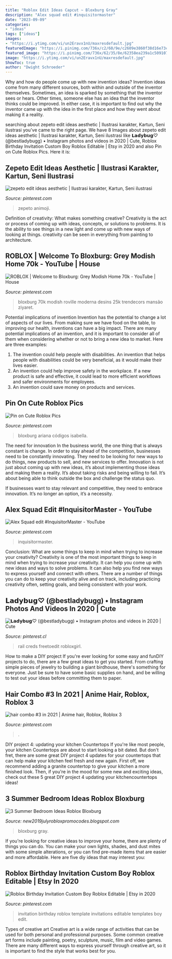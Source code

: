 ```yaml
---
title: "Roblox Edit Ideas Capcut ~ Bloxburg Gray"
description: "Alex squad edit #inquisitormaster"
date: "2023-09-09"
categories:
- "ideas"
tags: ["ideas"]
images:
- "https://i.ytimg.com/vi/un2Eravx1nU/maxresdefault.jpg"
featuredImage: "https://i.pinimg.com/736x/c2/60/9e/c2609e3860f38d16e73c14dba6828be9.jpg"
featured_image: "https://i.pinimg.com/736x/62/35/8e/62358ea239a1c509107a3ebf69c2430b.jpg"
image: "https://i.ytimg.com/vi/un2Eravx1nU/maxresdefault.jpg"
ShowToc: true
author: "Dwight Schroeder"
---
```



Why and how do people come up with new invention ideas?
Invention ideas come from many different sources, both within and outside of the inventor themselves. Sometimes, an idea is sparked by something that the inventor sees or hears. Other times, someone else has an idea that the inventor thinks could be improved. In either case, it is important to find out why the inventor came up with the idea in the first place and how they went about making it a reality.

	

		
searching about zepeto edit ideas aesthetic | Ilustrasi karakter, Kartun, Seni ilustrasi you've came to the right page. We have 8 Images about zepeto edit ideas aesthetic | Ilustrasi karakter, Kartun, Seni ilustrasi like 𝗟𝗮𝗱𝘆𝗯𝘂𝗴♡ (@bestladybugg) • Instagram photos and videos in 2020 | Cute, Roblox Birthday Invitation Custom Boy Roblox Editable | Etsy in 2020 and also Pin on Cute Roblox Pics. Here it is:
		
    
## Zepeto Edit Ideas Aesthetic | Ilustrasi Karakter, Kartun, Seni Ilustrasi

<img loading=lazy src="https://i.pinimg.com/736x/d2/9f/b5/d29fb5362a0a1f605ed5ee1bdf5e229f.jpg" onerror="this.onerror=null;this.src='https://tse2.mm.bing.net/th?id=OIP.70ejNGXDoqvOnT3YPpuHDQHaHa&amp;pid=15.1';" alt="zepeto edit ideas aesthetic | Ilustrasi karakter, Kartun, Seni ilustrasi">

_Source: pinterest.com_

>zepeto animoji. 

	

Definition of creativity: What makes something creative?
Creativity is the act or process of coming up with ideas, concepts, or solutions to problems. It is the ability to see things in a new light and come up with new ways of looking at things. creativity can be seen in everything from painting to architecture.

    
## ROBLOX | Welcome To Bloxburg: Grey Modish Home 70k - YouTube | House

<img loading=lazy src="https://i.pinimg.com/736x/48/49/5b/48495bb987864c7f81d9b007a7073314.jpg" onerror="this.onerror=null;this.src='https://tse2.mm.bing.net/th?id=OIP.kw6dARMP3ZJ8ZAcYoaAPcwHaEK&amp;pid=15.1';" alt="ROBLOX | Welcome to Bloxburg: Grey Modish Home 70k - YouTube | House">

_Source: pinterest.com_

>bloxburg 70k modish roville moderna desins 25k trendecors mansão ziyaret. 

	

Potential implications of invention
Invention has the potential to change a lot of aspects of our lives. From making sure we have food on the table, to improving our health, inventions can have a big impact. There are many potential implications of an invention, and it is important to consider all of them when considering whether or not to bring a new idea to market. Here are three examples: 
1. The invention could help people with disabilities. An invention that helps people with disabilities could be very beneficial, as it would make their lives easier. 
2. An invention could help improve safety in the workplace. If a new product is safe and effective, it could lead to more efficient workflows and safer environments for employees. 
3. An invention could save money on products and services.

    
## Pin On Cute Roblox Pics

<img loading=lazy src="https://i.pinimg.com/736x/f2/31/cc/f231cc16cb5bd0506f5a4b621ea1f8db.jpg" onerror="this.onerror=null;this.src='https://tse3.mm.bing.net/th?id=OIP.aJBMsRLzVTB4AmGzI0sviQHaHS&amp;pid=15.1';" alt="Pin on Cute Roblox Pics">

_Source: pinterest.com_

>bloxburg ariana códigos isabella. 

	

The need for innovation
In the business world, the one thing that is always constant is change. In order to stay ahead of the competition, businesses need to be constantly innovating. They need to be looking for new ways to do things, new products to sell, and new services to offer.
Innovation is not just about coming up with new ideas, it’s about implementing those ideas and making them a reality. It’s about taking risks and being willing to fail. It’s about being able to think outside the box and challenge the status quo.

If businesses want to stay relevant and competitive, they need to embrace innovation. It’s no longer an option, it’s a necessity.

    
## Alex Squad Edit #InquisitorMaster - YouTube

<img loading=lazy src="https://i.pinimg.com/736x/27/32/b9/2732b95b0aaf329de1f685f7f909d8c9.jpg" onerror="this.onerror=null;this.src='https://tse2.mm.bing.net/th?id=OIP.51ONM7QFcWPRk3lAUE_P6gHaFj&amp;pid=15.1';" alt="Alex Squad edit #InquisitorMaster - YouTube">

_Source: pinterest.com_

>inquisitormaster. 

	

Conclusion: What are some things to keep in mind when trying to increase your creativity?
Creativity is one of the most important things to keep in mind when trying to increase your creativity. It can help you come up with new ideas and ways to solve problems. It can also help you find new ways to express yourself and connect with others. There are a number of things you can do to keep your creativity alive and on track, including practicing creativity often, setting goals, and being consistent with your work.

    
## 𝗟𝗮𝗱𝘆𝗯𝘂𝗴♡ (@bestladybugg) • Instagram Photos And Videos In 2020 | Cute

<img loading=lazy src="https://i.pinimg.com/736x/c2/60/9e/c2609e3860f38d16e73c14dba6828be9.jpg" onerror="this.onerror=null;this.src='https://tse1.mm.bing.net/th?id=OIP.aEomTzk-JW2tqJYLPQ5AfgHaHa&amp;pid=15.1';" alt="𝗟𝗮𝗱𝘆𝗯𝘂𝗴♡ (@bestladybugg) • Instagram photos and videos in 2020 | Cute">

_Source: pinterest.cl_

>rail creds freetoedit robloxgirl. 

	

How to make a DIY project
If you're ever looking for some easy and funDIY projects to do, there are a few great ideas to get you started. From crafting simple pieces of jewelry to building a giant birdhouse, there's something for everyone. Just be sure to have some basic supplies on hand, and be willing to test out your ideas before committing them to paper.

    
## Hair Combo #3 In 2021 | Anime Hair, Roblox, Roblox 3

<img loading=lazy src="https://i.pinimg.com/736x/62/35/8e/62358ea239a1c509107a3ebf69c2430b.jpg" onerror="this.onerror=null;this.src='https://tse4.mm.bing.net/th?id=OIP.V8y5ozLokKP4UZYxDUo5uQAAAA&amp;pid=15.1';" alt="hair combo #3 in 2021 | Anime hair, Roblox, Roblox 3">

_Source: pinterest.com_

>. 

	

DIY project 4: updating your kitchen Countertops
If you're like most people, your kitchen Countertops are about to start looking a bit dated. But don't fret, there are some great DIY project 4 updates for your countertops that can help make your kitchen feel fresh and new again. First off, we recommend adding a granite countertop to give your kitchen a more finished look. Then, if you're in the mood for some new and exciting ideas, check out these 5 great DIY project 4 updating your kitchencountertops ideas!

    
## 3 Summer Bedroom Ideas Roblox Bloxburg

<img loading=lazy src="https://i.ytimg.com/vi/un2Eravx1nU/maxresdefault.jpg" onerror="this.onerror=null;this.src='https://tse4.mm.bing.net/th?id=OIP.s8WMNNAd0-jXCRY8FMXy-wHaEK&amp;pid=15.1';" alt="3 Summer Bedroom Ideas Roblox Bloxburg">

_Source: new2019julyrobloxpromocodes.blogspot.com_

>bloxburg gray. 

	

If you're looking for creative ideas to improve your home, there are plenty of things you can do. You can make your own lights, shades, and dust mites with some simple alterations, or you can find pre-made items that are easier and more affordable. Here are five diy ideas that may interest you: 

    
## Roblox Birthday Invitation Custom Boy Roblox Editable | Etsy In 2020

<img loading=lazy src="https://i.pinimg.com/736x/aa/4b/e7/aa4be74d58e67d9b5df4f65a60e0ae0f.jpg" onerror="this.onerror=null;this.src='https://tse1.mm.bing.net/th?id=OIP.w7Av1MEQ8eLDJ9V6KgIdtQHaKX&amp;pid=15.1';" alt="Roblox Birthday Invitation Custom Boy Roblox Editable | Etsy in 2020">

_Source: pinterest.com_

>invitation birthday roblox template invitations editable templates boy edit. 

	

Types of creative art
Creative art is a wide range of activities that can be used for both personal and professional purposes. Some common creative art forms include painting, poetry, sculpture, music, film and video games. There are many different ways to express yourself through creative art, so it is important to find the style that works best for you.

